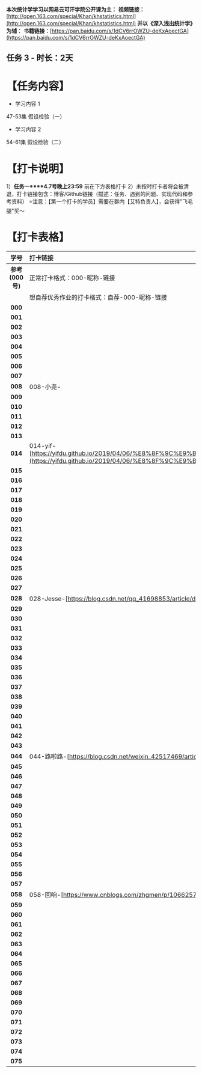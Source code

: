 **本次统计学学习以网易云可汗学院公开课为主：**
**视频链接：**[http://open.163.com/special/Khan/khstatistics.html](http://open.163.com/special/Khan/khstatistics.html)
**并以《深入浅出统计学》为辅：**
**书籍链接：**[https://pan.baidu.com/s/1dCV6rrOWZU-deKxAoectGA](https://pan.baidu.com/s/1dCV6rrOWZU-deKxAoectGA)
## 任务 3 - 时长：2天
# 【任务内容】
* 学习内容 1

47-53集  假设检验（一）
* 学习内容 2

54-61集   假设检验（二） 

#  【打卡说明】
1）**任务一****4.7号晚上23:59** 前在下方表格打卡
2）未按时打卡者将会被清退，打卡链接包含：博客/Github链接（描述：任务、遇到的问题、实现代码和参考资料）
⭐注意：【第一个打卡的学员】需要在群内【艾特负责人】，会获得"飞毛腿"奖～
# 【打卡表格】



| **学号**   | **打卡链接**   | 
|:----:|:----|
| **参考**  **(000号)**   | 正常打卡格式：000-昵称-链接   | 
|    | 想自荐优秀作业的打卡格式：自荐-000-昵称-链接   | 
| **000**   |    | 
| **001**   |    | 
| **002**   |    | 
| **003**   |    | 
| **004**   |    | 
| **005**   |    | 
| **006**   |    | 
| **007**   |    | 
| **008**   | 008-小尧-   | 
| **009**   |    | 
| **010**   |    | 
| **011**   |    | 
| **012**   |    | 
| **013**   |    | 
| **014**   | 014-yif-[https://yifdu.github.io/2019/04/06/%E8%8F%9C%E9%B8%9F%E5%AD%A6%E7%BB%9F%E8%AE%A1%EF%BC%88%E4%B8%89%EF%BC%89/#more](https://yifdu.github.io/2019/04/06/%E8%8F%9C%E9%B8%9F%E5%AD%A6%E7%BB%9F%E8%AE%A1%EF%BC%88%E4%B8%89%EF%BC%89/#more)   | 
| **015**   |    | 
| **016**   |    | 
| **017**   |    | 
| **018**   |    | 
| **019**   |    | 
| **020**   |    | 
| **021**   |    | 
| **022**   |    | 
| **023**   |    | 
| **024**   |    | 
| **025**   |    | 
| **026**   |    | 
| **027**   |    | 
| **028**   | 028-Jesse-[https://blog.csdn.net/qq_41698853/article/details/89053072](https://blog.csdn.net/qq_41698853/article/details/89053072)  (第一个打卡）   | 
| **029**   |    | 
| **030**   |    | 
| **031**   |    | 
| **032**   |    | 
| **033**   |    | 
| **034**   |    | 
| **035**   |    | 
| **036**   |    | 
| **037**   |    | 
| **038**   |    | 
| **039**   |    | 
| **040**   |    | 
| **041**   |    | 
| **042**   |    | 
| **043**   |    | 
| **044**   | 044-路啦路-[https://blog.csdn.net/weixin_42517469/article/details/89057010](https://blog.csdn.net/weixin_42517469/article/details/89057010)   | 
| **045**   |    | 
| **046**   |    | 
| **047**   |    | 
| **048**   |    | 
| **049**   |    | 
| **050**   |    | 
| **051**   |    | 
| **052**   |    | 
| **053**   |    | 
| **054**   |    | 
| **055**   |    | 
| **056**   |    | 
| **057**   |    | 
| **058**   | 058-回响-[https://www.cnblogs.com/zhgmen/p/10662575.html](https://www.cnblogs.com/zhgmen/p/10662575.html)   | 
| **059**   |    | 
| **060**   |    | 
| **061**   |    | 
| **062**   |    | 
| **063**   |    | 
| **064**   |    | 
| **065**   |    | 
| **066**   |    | 
| **067**   |    | 
| **068**   |    | 
| **069**   |    | 
| **070**   |    | 
| **071**   |    | 
| **072**   |    | 
| **073**   |    | 
| **074**   |    | 
| **075**   |    | 


